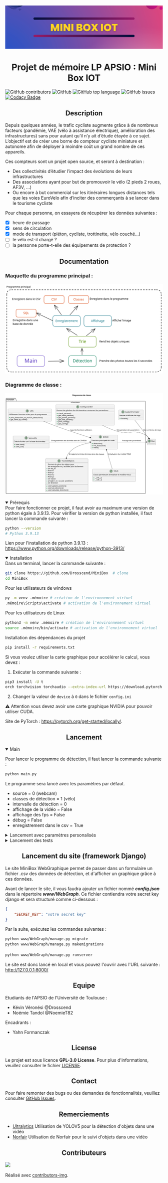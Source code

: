 ![Bannière](/docs/banner.png)
# <h1 align="center">Projet de mémoire LP APSIO : Mini Box IOT</h1>
![GitHub contributors](https://img.shields.io/github/contributors/Drosscend/MiniBox?label=Contributeurs)
![GitHub](https://img.shields.io/github/license/Drosscend/MiniBox)
![GitHub top language](https://img.shields.io/github/languages/top/Drosscend/MiniBox)
![GitHub issues](https://img.shields.io/github/issues/Drosscend/MiniBox)
[![Codacy Badge](https://app.codacy.com/project/badge/Grade/f9d116c1661340d796c6d8feb08fd7c6)](https://www.codacy.com/gh/Drosscend/MiniBox/dashboard?utm_source=github.com&amp;utm_medium=referral&amp;utm_content=Drosscend/MiniBox&amp;utm_campaign=Badge_Grade)

## <h2 align="center">Description</h2>

Depuis quelques années, le trafic cycliste augmente grâce à de nombreux facteurs (pandémie, VAE (vélo à assistance électrique), amélioration des infrastructures) sans pour autant qu’il n’y ait d’étude étayée à ce sujet. L’objectif est de créer une borne de compteur cycliste miniature et autonome afin de déployer à moindre coût un grand nombre de ces appareils.

Ces compteurs sont un projet open source, et seront à destination :
- Des collectivités d’étudier l’impact des évolutions de leurs infrastructures
- Des associations ayant pour but de promouvoir le vélo (2 pieds 2 roues, AF3V, …)
- Ou encore à but commercial sur les itinéraires longues distances tels que les voies EuroVelo afin d’inciter des commerçants à se lancer dans le tourisme cycliste

Pour chaque personne, on essayera de récupérer les données suivantes :
- [x] heure de passage
- [x] sens de circulation
- [x] mode de transport (piéton, cycliste, trottinette, vélo couché…)
- [ ] le vélo est-il chargé ?
- [ ] la personne porte-t-elle des équipements de protection ?

## <h2 align="center">Documentation</h2>

### Maquette du programme principal :
![Programme principal](/docs/maquette_main.svg)

### Diagramme de classe :
![Programme principal (diagramme de classe)](/docs/classDiagram.svg)

<details open>
<summary>Prérequis</summary>
Pour faire fonctionner ce projet, il faut avoir au maximum une version de python égale à 3.9.13. Pour vérifier la version de python installée, il faut lancer la commande suivante :

```bash
python --version
# Python 3.9.13
```

Lien pour l'installation de python 3.9.13 : https://www.python.org/downloads/release/python-3913/

</details>

<details open>
<summary>Installation</summary>
Dans un terminal, lancer la commande suivante :

```bash
git clone https://github.com/Drosscend/MiniBox  # clone
cd MiniBox
```
Pour les utilisateurs de windows
```bash
py -m venv .mémoire # création de l'environnement virtuel
.mémoire\Scripts\activate # activation de l'environnement virtuel
```
Pour les utilisateurs de Linux
```bash
python3 -m venv .mémoire # création de l'environnement virtuel
source .mémoire/bin/activate # activation de l'environnement virtuel
```
Installation des dépendances du projet
```bash
pip install -r requirements.txt
```

Si vous voulez utilser la carte graphique pour accélérer le calcul, vous devez :
1. Exécuter la commande suivante :
```bash
pip3 install -U t
orch torchvision torchaudio --extra-index-url https://download.pytorch.org/whl/cu117
```
2. Changer la valeur de `device` à `0` dans le fichier `config.ini`

⚠️ Attention vous devez avoir une carte graphique NVIDIA pour pouvoir utiliser CUDA.

Site de PyTorch : https://pytorch.org/get-started/locally/.

</details>

## <h2 align="center">Lancement</h2>

<details open>
<summary>Main</summary>

Pour lancer le programme de détection, il faut lancer la commande suivante :
```bash
python main.py
```

Le programme sera lancé avec les paramètres par défaut.
- source = 0 (webcam)
- classes de détection = 1 (vélo)
- intervalle de détection = 0
- affichage de la vidéo = False
- affichage des fps = False
- débug = False
- enregistrement dans le csv = True
</details>

<details>
<summary>Lancement avec paramètres personalisés</summary>

Pour lancer le programme avec des paramètres personnalisés, modifiez le fichier config.ini

Si vous voulez avoir plusieurs fichiers de configuration créer un nouveau fichier `.ini` en vous basant sur le fichier `config.ini` et lancer le programme avec l'option `-c` ou `--config` suivi du chemin vers le fichier de configuration.

Vous pouvez fournir un fichier de configuration personnalisé en utilisant l'option -c ou --config :
```bash
python main.py -c custom_config.ini
```
</details>

<details>
<summary>Lancement des tests</summary>

Pour lancer les tests, il faut lancer la commande suivante :
```bash
pytest Test/
```

</details>


## <h2 align="center">Lancement du site (framework Django)</h2>
Le site MiniBox WebGraphique permet de passer dans un formulaire un fichier .csv des données de détection, et d'afficher un graphique grâce à ces données.

Avant de lancer le site, il vous faudra ajouter un fichier nommé **_config.json_** dans le répertoire **_www/WebGraph_**. Ce fichier contiendra votre secret key django et sera structuré comme ci-dessous :
```json
{
    "SECRET_KEY": "votre secret key"
}
```

Par la suite, exécutez les commandes suivantes :

```bash
python www/WebGraph/manage.py migrate
python www/WebGraph/manage.py makemigrations

python www/WebGraph/manage.py runserver
```

Le site est donc lancé en local et vous pouvez l'ouvrir avec l'URL suivante : http://127.0.0.1:8000/

### <h2 align="center">Equipe</h2>

Etudiants de l'APSIO de l'Université de Toulouse :
- Kévin Véronési @Drosscend
- Noémie Tandol @NoemieT82

Encadrants :
- Yahn Formanczak

### <h2 align="center">License</h2>

Le projet est sous licence **GPL-3.0 License**. Pour plus d'informations, veuillez consulter le fichier [LICENSE](LICENSE).

### <h2 align="center">Contact</h2>

Pour faire remonter des bugs ou des demandes de fonctionnalités, veuillez consulter [GitHub Issues](https://github.com/Drosscend/MiniBox/issues).

### <h2 align="center">Remerciements</h2>

- [Ultralytics](https://github.com/ultralytics/yolov5) Utilisation de YOLOV5 pour la détection d'objets dans une vidéo
- [Norfair](https://github.com/tryolabs/norfair) Utilisation de Norfair pour le suivi d'objets dans une vidéo

### <h2 align="center">Contributeurs</h2>

<a href = "https://github.com/Drosscend/MiniBox/graphs/contributors">
  <img src = "https://contrib.rocks/image?repo=Drosscend/MiniBox"/>
</a>

Réalisé avec [contributors-img](https://contrib.rocks).
